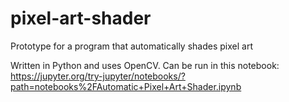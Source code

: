 # pixel-art-shader
Prototype for a program that automatically shades pixel art

Written in Python and uses OpenCV.
Can be run in this notebook: https://jupyter.org/try-jupyter/notebooks/?path=notebooks%2FAutomatic+Pixel+Art+Shader.ipynb

